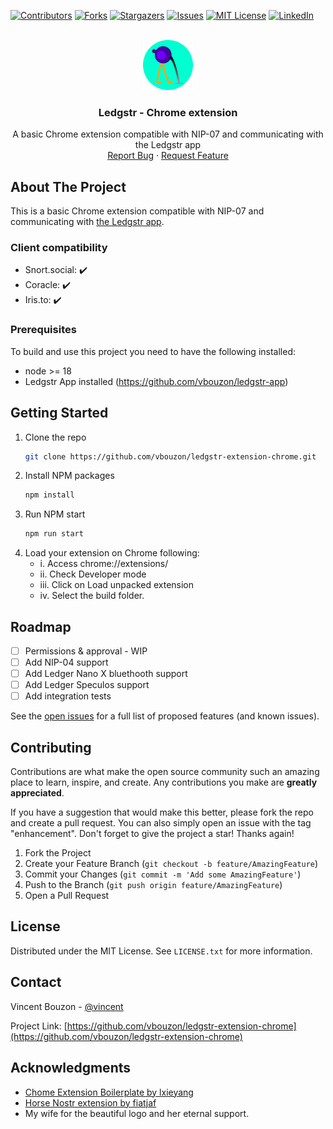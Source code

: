 <!-- Improved compatibility of back to top link: See: https://github.com/othneildrew/Best-README-Template/pull/73 -->

<!--
*** Thanks for checking out the Best-README-Template. If you have a suggestion
*** that would make this better, please fork the repo and create a pull request
*** or simply open an issue with the tag "enhancement".
*** Don't forget to give the project a star!
*** Thanks again! Now go create something AMAZING! :D
-->

<!-- PROJECT SHIELDS -->
<!--
*** I'm using markdown "reference style" links for readability.
*** Reference links are enclosed in brackets [ ] instead of parentheses ( ).
*** See the bottom of this document for the declaration of the reference variables
*** for contributors-url, forks-url, etc. This is an optional, concise syntax you may use.
*** https://www.markdownguide.org/basic-syntax/#reference-style-links
-->

[![Contributors][contributors-shield]][contributors-url]
[![Forks][forks-shield]][forks-url]
[![Stargazers][stars-shield]][stars-url]
[![Issues][issues-shield]][issues-url]
[![MIT License][license-shield]][license-url]
[![LinkedIn][linkedin-shield]][linkedin-url]

<!-- PROJECT LOGO -->
<br />
<div align="center">
  <a href="https://github.com/vbouzon/ledgstr-extension-chrome">
    <img src="src/assets/img/icon-128.png" alt="Logo" width="80" height="80">
  </a>

<h3 align="center">Ledgstr - Chrome extension</h3>

  <p align="center">
    A basic Chrome extension compatible with NIP-07 and communicating with the Ledgstr app
    <br />
    <a href="https://github.com/vbouzon/ledgstr-extension-chrome/issues">Report Bug</a>
    ·
    <a href="https://github.com/vbouzon/ledgstr-extension-chrome/issues">Request Feature</a>
  </p>
</div>

<!-- ABOUT THE PROJECT -->

## About The Project

This is a basic Chrome extension compatible with NIP-07 and communicating with [the Ledgstr app](https://github.com/vbouzon/ledgstr-app).

<!-- GETTING STARTED -->

### Client compatibility

- Snort.social: ✔️
- Coracle: ✔️
- Iris.to: ✔️

### Prerequisites

To build and use this project you need to have the following installed:

- node >= 18
- Ledgstr App installed (https://github.com/vbouzon/ledgstr-app)

## Getting Started

1. Clone the repo
   ```sh
   git clone https://github.com/vbouzon/ledgstr-extension-chrome.git
   ```
2. Install NPM packages
   ```sh
   npm install
   ```
3. Run NPM start
   ```sh
   npm run start
   ```
4. Load your extension on Chrome following:
   - i. Access chrome://extensions/
   - ii. Check Developer mode
   - iii. Click on Load unpacked extension
   - iv. Select the build folder.

<!-- ROADMAP -->

## Roadmap

- [ ] Permissions & approval - WIP
- [ ] Add NIP-04 support
- [ ] Add Ledger Nano X bluethooth support
- [ ] Add Ledger Speculos support
- [ ] Add integration tests

See the [open issues](https://github.com/vbouzon/ledgstr-extension-chrome/issues) for a full list of proposed features (and known issues).

<!-- CONTRIBUTING -->

## Contributing

Contributions are what make the open source community such an amazing place to learn, inspire, and create. Any contributions you make are **greatly appreciated**.

If you have a suggestion that would make this better, please fork the repo and create a pull request. You can also simply open an issue with the tag "enhancement".
Don't forget to give the project a star! Thanks again!

1. Fork the Project
2. Create your Feature Branch (`git checkout -b feature/AmazingFeature`)
3. Commit your Changes (`git commit -m 'Add some AmazingFeature'`)
4. Push to the Branch (`git push origin feature/AmazingFeature`)
5. Open a Pull Request

<!-- LICENSE -->

## License

Distributed under the MIT License. See `LICENSE.txt` for more information.

<!-- CONTACT -->

## Contact

Vincent Bouzon - [@vincent](https://nostr.band/npub1umpngr838pwy3hgevlpgkuprfe6jsfzm8syf5cqm8eppwmhh69sq6e7a5s)

Project Link: [https://github.com/vbouzon/ledgstr-extension-chrome](https://github.com/vbouzon/ledgstr-extension-chrome)

<!-- ACKNOWLEDGMENTS -->

## Acknowledgments

- [Chome Extension Boilerplate by lxieyang](https://github.com/lxieyang/chrome-extension-boilerplate-react)
- [Horse Nostr extension by fiatjaf](https://github.com/fiatjaf/horse)
- My wife for the beautiful logo and her eternal support.

<!-- MARKDOWN LINKS & IMAGES -->
<!-- https://www.markdownguide.org/basic-syntax/#reference-style-links -->

[contributors-shield]: https://img.shields.io/github/contributors/vbouzon/ledgstr-extension-chrome.svg?style=for-the-badge
[contributors-url]: https://github.com/vbouzon/ledgstr-extension-chrome/graphs/contributors
[forks-shield]: https://img.shields.io/github/forks/vbouzon/ledgstr-extension-chrome.svg?style=for-the-badge
[forks-url]: https://github.com/vbouzon/ledgstr-extension-chrome/network/members
[stars-shield]: https://img.shields.io/github/stars/vbouzon/ledgstr-extension-chrome.svg?style=for-the-badge
[stars-url]: https://github.com/vbouzon/ledgstr-extension-chrome/stargazers
[issues-shield]: https://img.shields.io/github/issues/vbouzon/ledgstr-extension-chrome.svg?style=for-the-badge
[issues-url]: https://github.com/vbouzon/ledgstr-extension-chrome/issues
[license-shield]: https://img.shields.io/github/license/vbouzon/ledgstr-extension-chrome.svg?style=for-the-badge
[license-url]: https://github.com/vbouzon/ledgstr-extension-chrome/blob/master/LICENSE.txt
[linkedin-shield]: https://img.shields.io/badge/-LinkedIn-black.svg?style=for-the-badge&logo=linkedin&colorB=555
[linkedin-url]: https://linkedin.com/in/bouzon
[product-screenshot]: images/screenshot.png
[Next.js]: https://img.shields.io/badge/next.js-000000?style=for-the-badge&logo=nextdotjs&logoColor=white
[Next-url]: https://nextjs.org/
[React.js]: https://img.shields.io/badge/React-20232A?style=for-the-badge&logo=react&logoColor=61DAFB
[React-url]: https://reactjs.org/
[Vue.js]: https://img.shields.io/badge/Vue.js-35495E?style=for-the-badge&logo=vuedotjs&logoColor=4FC08D
[Vue-url]: https://vuejs.org/
[Angular.io]: https://img.shields.io/badge/Angular-DD0031?style=for-the-badge&logo=angular&logoColor=white
[Angular-url]: https://angular.io/
[Svelte.dev]: https://img.shields.io/badge/Svelte-4A4A55?style=for-the-badge&logo=svelte&logoColor=FF3E00
[Svelte-url]: https://svelte.dev/
[Laravel.com]: https://img.shields.io/badge/Laravel-FF2D20?style=for-the-badge&logo=laravel&logoColor=white
[Laravel-url]: https://laravel.com
[Bootstrap.com]: https://img.shields.io/badge/Bootstrap-563D7C?style=for-the-badge&logo=bootstrap&logoColor=white
[Bootstrap-url]: https://getbootstrap.com
[JQuery.com]: https://img.shields.io/badge/jQuery-0769AD?style=for-the-badge&logo=jquery&logoColor=white
[JQuery-url]: https://jquery.com
